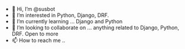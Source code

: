 - 👋 Hi, I’m @susbot
- 👀 I’m interested in Python, Django, DRF.
- 🌱 I’m currently learning ... Django and Python
- 💞️ I’m looking to collaborate on ... anything related to Django, Python, DRF. Open to more 
- 📫 How to reach me ..

<!---
susbot/susbot is a ✨ special ✨ repository because its `README.md` (this file) appears on your GitHub profile.
You can click the Preview link to take a look at your changes.
--->

